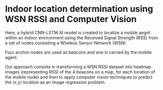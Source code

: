 # Indoor location determination using WSN RSSI and Computer Vision

Here, a hybrid CNN-LSTM AI model is created to localize a mobile aegnt within an indoor environment using the Received Signal Strength (RSS) from a set of nodes consisting a Wireless Sensor Network (WSN).

Four anchor nodes are used as beacons and one is carried by the mobile agent.

Our approach consists in transforming a WSN RSSI dataset into heatmap images (representing RSSI of the 4 beacons on a map, for each location of the mobile node) and then to apply computer vision techniques to predict the (x,y) location as an image regression problem.
